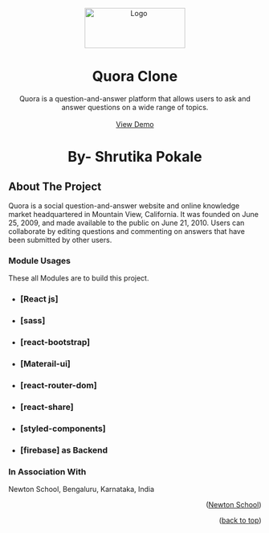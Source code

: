 <!-- PROJECT LOGO -->
<br />
<div align="center">
  <a href="https://quora-clone-sp.vercel.app/">
    <img src="https://upload.wikimedia.org/wikipedia/commons/thumb/9/91/Quora_logo_2015.svg/768px-Quora_logo_2015.svg.png?20170609154433" alt="Logo" width="200" height="80">
  </a>

  <h1 align="center">Quora Clone</h1>

  <p align="center">
    Quora is a question-and-answer platform that allows users to ask and answer questions on a wide range of topics.
    <br />
    <br />
    <a href="https://quora-clone-sp.vercel.app/">View Demo</a>
  </p>
</div>

<h1 align="center">By- Shrutika Pokale</h1>
<!-- ABOUT THE PROJECT -->

## About The Project

Quora is a social question-and-answer website and online knowledge market headquartered in Mountain View, California. It was founded on June 25, 2009, and made available to the public on June 21, 2010. Users can collaborate by editing questions and commenting on answers that have been submitted by other users.

### Module Usages

These all Modules are to build this project.

- ### [React js]
- ### [sass]
- ### [react-bootstrap]
- ### [Materail-ui]
- ### [react-router-dom]
- ### [react-share]
- ### [styled-components]
- ### [firebase] as Backend

<!-- CONTRIBUTING -->

### In Association With

Newton School,
Bengaluru, Karnataka, India

<p align="right">(<a href="https://www.google.com/search?q=newton%20address%20bangalore&rlz=1C1FHFK_enIN959IN960&sxsrf=APwXEde1yX7yUV5u93Wtp2ULu1N931a9fA:1680331726003&ei=xdMnZIS9EdmbseMPw6S66AE&ved=2ahUKEwiB-Ie9i4j-AhXjV2wGHalMC5kQvS56BAgOEAE&uact=5&oq=newton+address+bangalore&gs_lcp=Cgxnd3Mtd2l6LXNlcnAQAzIGCAAQFhAeMggIABCKBRCGAzIICAAQigUQhgM6CggAEEcQ1gQQsANKBAhBGABQmQVY1htglh1oAXABeACAAeABiAGJDJIBBTAuOS4xmAEAoAEByAEIwAEB&sclient=gws-wiz-serp&tbs=lf:1,lf_ui:2&tbm=lcl&rflfq=1&num=10&rldimm=618459276863735405&lqi=ChhuZXd0b24gYWRkcmVzcyBiYW5nYWxvcmVIq8XAw_2vgIAIWiIQABABGAAYAiIYbmV3dG9uIGFkZHJlc3MgYmFuZ2Fsb3JlkgEQY29ycG9yYXRlX29mZmljZZoBI0NoWkRTVWhOTUc5blMwVkpRMEZuU1VRdGIwdGZNR0puRUFFqgE2EAEqEiIObmV3dG9uIGFkZHJlc3MoADIeEAEiGpCGAL2kNICtIRcrqQI9WZ8lAFYKGp5IBWmU&sa=X&rlst=f#rlfi=hd:;si:618459276863735405,l,ChhuZXd0b24gYWRkcmVzcyBiYW5nYWxvcmVIq8XAw_2vgIAIWiIQABABGAAYAiIYbmV3dG9uIGFkZHJlc3MgYmFuZ2Fsb3JlkgEQY29ycG9yYXRlX29mZmljZZoBI0NoWkRTVWhOTUc5blMwVkpRMEZuU1VRdGIwdGZNR0puRUFFqgE2EAEqEiIObmV3dG9uIGFkZHJlc3MoADIeEAEiGpCGAL2kNICtIRcrqQI9WZ8lAFYKGp5IBWmU;mv:[[13.0614844,77.666647],[12.889754499999999,77.4603922]];tbs:lrf:!1m4!1u3!2m2!3m1!1e1!1m4!1u2!2m2!2m1!1e1!2m1!1e2!2m1!1e3!3sIAE,lf:1,lf_ui:2">Newton School</a>)</p>

<p align="right">(<a href="#readme-top">back to top</a>)</p>
